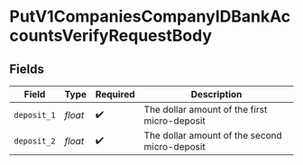 # PutV1CompaniesCompanyIDBankAccountsVerifyRequestBody


## Fields

| Field                                         | Type                                          | Required                                      | Description                                   |
| --------------------------------------------- | --------------------------------------------- | --------------------------------------------- | --------------------------------------------- |
| `deposit_1`                                   | *float*                                       | :heavy_check_mark:                            | The dollar amount of the first micro-deposit  |
| `deposit_2`                                   | *float*                                       | :heavy_check_mark:                            | The dollar amount of the second micro-deposit |